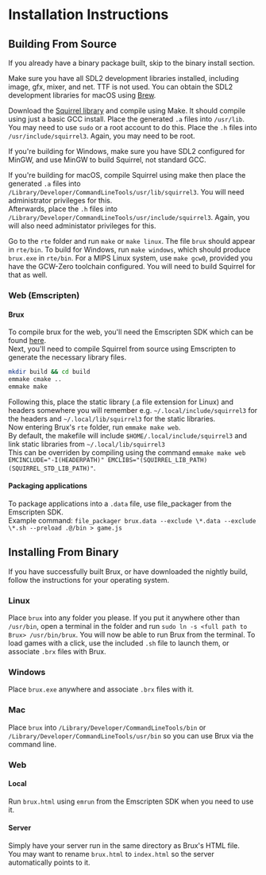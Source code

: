 # Installation Instructions

## Building From Source

If you already have a binary package built, skip to the binary install section.

Make sure you have all SDL2 development libraries installed, including image, gfx, mixer, and net. TTF is not used.
You can obtain the SDL2 development libraries for macOS using [Brew](https://brew.sh/).

Download the [Squirrel library](https://squirrel-lang.org)  and compile using Make. It should compile using just a basic GCC install. Place the generated `.a` files into `/usr/lib`. You may need to use `sudo` or a root account to do this. Place the `.h` files into `/usr/include/squirrel3`. Again, you may need to be root.

If you're building for Windows, make sure you have SDL2 configured for MinGW, and use MinGW to build Squirrel, not standard GCC.

If you're building for macOS, compile Squirrel using make then place the generated `.a` files into `/Library/Developer/CommandLineTools/usr/lib/squirrel3`. You will need administrator privileges for this. <br>
Afterwards, place the `.h` files into `/Library/Developer/CommandLineTools/usr/include/squirrel3`. Again, you will also need administator privileges for this.

Go to the `rte` folder and run `make` or `make linux`. The file `brux` should appear in `rte/bin`. To build for Windows, run `make windows`, which should produce `brux.exe` in `rte/bin`. For a MIPS Linux system, use `make gcw0`, provided you have the GCW-Zero toolchain configured. You will need to build Squirrel for that as well.

### Web (Emscripten)
#### Brux
To compile brux for the web, you'll need the Emscripten SDK which can be found [here](https://emscripten.org/docs/getting_started/downloads.html). <br>
Next, you'll need to compile Squirrel from source using Emscripten to generate the necessary library files.
```bash
mkdir build && cd build
emmake cmake ..
emmake make
```
Following this, place the static library (.a file extension for Linux) and headers somewhere you will remember e.g. `~/.local/include/squirrel3` for the headers  and `~/.local/lib/squirrel3` for the static libraries. <br>
Now entering Brux's `rte` folder, run `emmake make web`. <br>
By default, the makefile will include `$HOME/.local/include/squirrel3` and link static libraries from `~/.local/lib/squirrel3` <br>
This can be overriden by compiling using the command `emmake make web EMCINCLUDE="-I(HEADERPATH)" EMCLIBS="(SQUIRREL_LIB_PATH) (SQUIRREL_STD_LIB_PATH)"`.
#### Packaging applications
To package applications into a `.data` file, use file_packager from the Emscripten SDK. <br>
Example command: `file_packager brux.data --exclude \*.data --exclude \*.sh --preload .@/bin > game.js`

## Installing From Binary

If you have successfully built Brux, or have downloaded the nightly build, follow the instructions for your operating system.

### Linux

Place `brux` into any folder you please. If you put it anywhere other than `/usr/bin`, open a terminal in the folder and run `sudo ln -s <full path to Brux> /usr/bin/brux`. You will now be able to run Brux from the terminal. To load games with a click, use the included `.sh` file to launch them, or associate `.brx` files with Brux.

### Windows

Place `brux.exe` anywhere and associate `.brx` files with it.

### Mac

Place `brux` into `/Library/Developer/CommandLineTools/bin` or `/Library/Developer/CommandLineTools/usr/bin` so you can use Brux via the command line.

### Web
#### Local
Run `brux.html` using `emrun` from the Emscripten SDK when you need to use it.
#### Server
Simply have your server run in the same directory as Brux's HTML file. <br>
You may want to rename `brux.html` to `index.html` so the server automatically points to it.